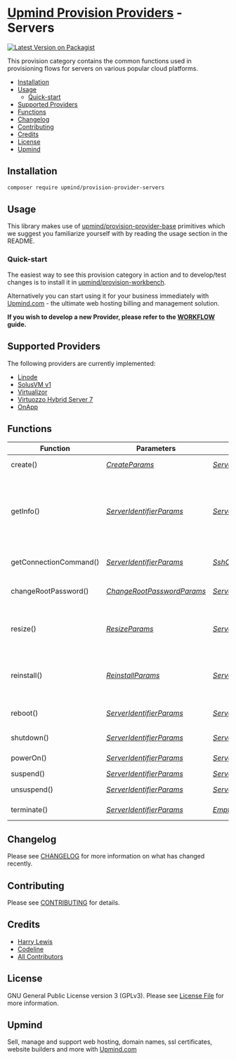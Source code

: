 # [Upmind Provision Providers](https://github.com/upmind-automation) - Servers

[![Latest Version on Packagist](https://img.shields.io/packagist/v/upmind/provision-provider-servers.svg?style=flat-square)](https://packagist.org/packages/upmind/provision-provider-servers)

This provision category contains the common functions used in provisioning flows for servers on various popular cloud platforms.

- [Installation](#installation)
- [Usage](#usage)
  - [Quick-start](#quick-start)
- [Supported Providers](#supported-providers)
- [Functions](#functions)
- [Changelog](#changelog)
- [Contributing](#contributing)
- [Credits](#credits)
- [License](#license)
- [Upmind](#upmind)

## Installation

```bash
composer require upmind/provision-provider-servers
```

## Usage

This library makes use of [upmind/provision-provider-base](https://packagist.org/packages/upmind/provision-provider-base) primitives which we suggest you familiarize yourself with by reading the usage section in the README.

### Quick-start

The easiest way to see this provision category in action and to develop/test changes is to install it in [upmind/provision-workbench](https://github.com/upmind-automation/provision-workbench#readme).

Alternatively you can start using it for your business immediately with [Upmind.com](https://upmind.com/start) - the ultimate web hosting billing and management solution.

**If you wish to develop a new Provider, please refer to the [WORKFLOW](WORKFLOW.md) guide.**

## Supported Providers

The following providers are currently implemented:
  - [Linode](https://www.linode.com/docs/api/)
  - [SolusVM v1](https://docs.solusvm.com/v1/api/API%2Boverview.html)
  - [Virtualizor](https://www.virtualizor.com/docs/admin-api/virtual-servers/)
  - [Virtuozzo Hybrid Server 7](https://docs.virtuozzo.com/legacy/va61/Virtuozzo_Automator_Agent_XML_API_Reference.pdf)
  - [OnApp](https://docs.onapp.com/apim/6.0)

## Functions

| Function | Parameters | Return Data | Description |
|---|---|---|---|
| create() | [_CreateParams_](src/Data/CreateParams.php) | [_ServerInfoResult_](src/Data/ServerInfoResult.php) | Create and boot a new server |
| getInfo() | [_ServerIdentifierParams_](src/Data/ServerIdentifierParams.php) | [_ServerInfoResult_](src/Data/ServerInfoResult.php) | Get information about a server such as its label, current state (running/rebooting etc), image (e.g., ubuntu), size and region |
| getConnectionCommand() | [_ServerIdentifierParams_](src/Data/ServerIdentifierParams.php) | [_SshConnectionCommandResult_](src/Data/ConnectionCommandResult.php) | Get a command to connect to a server |
| changeRootPassword() | [_ChangeRootPasswordParams_](src/Data/ChangeRootPasswordParams.php) | [_ServerInfoResult_](src/Data/ServerInfoResult.php) | Update the root password used to SSH into a server |
| resize() | [_ResizeParams_](src/Data/ResizeParams.php) | [_ServerInfoResult_](src/Data/ServerInfoResult.php) | Redeploy an existing server with a different resource allocation |
| reinstall() | [_ReinstallParams_](src/Data/ReinstallParams.php) | [_ServerInfoResult_](src/Data/ServerInfoResult.php) | Reinstall (wipe/reset) an existing server server using a particular image |
| reboot() | [_ServerIdentifierParams_](src/Data/ServerIdentifierParams.php) | [_ServerInfoResult_](src/Data/ServerInfoResult.php) | Reboot (shutdown then power-on) a running server |
| shutdown() | [_ServerIdentifierParams_](src/Data/ServerIdentifierParams.php) | [_ServerInfoResult_](src/Data/ServerInfoResult.php) | Shut down a running server |
| powerOn() | [_ServerIdentifierParams_](src/Data/ServerIdentifierParams.php) | [_ServerInfoResult_](src/Data/ServerInfoResult.php) | Boot a powered-off server |
| suspend() | [_ServerIdentifierParams_](src/Data/ServerIdentifierParams.php) | [_ServerInfoResult_](src/Data/ServerInfoResult.php) | Suspend a server |
| unsuspend() | [_ServerIdentifierParams_](src/Data/ServerIdentifierParams.php) | [_ServerInfoResult_](src/Data/ServerInfoResult.php) | Unsuspend a server |
| terminate() | [_ServerIdentifierParams_](src/Data/ServerIdentifierParams.php) | [_EmptyResult_](src/Data/EmptyResult.php) | Terminate (delete) an existing server |

## Changelog

Please see [CHANGELOG](CHANGELOG.md) for more information on what has changed recently.

## Contributing

Please see [CONTRIBUTING](CONTRIBUTING.md) for details.

## Credits

 - [Harry Lewis](https://github.com/uphlewis)
 - [Codeline](https://github.com/CodelineNL)
 - [All Contributors](../../contributors)

## License

GNU General Public License version 3 (GPLv3). Please see [License File](LICENSE.md) for more information.

## Upmind

Sell, manage and support web hosting, domain names, ssl certificates, website builders and more with [Upmind.com](https://upmind.com/start)
